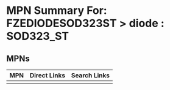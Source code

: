 



# MPN Summary For: FZEDIODESOD323ST > diode : SOD323_ST

## MPNs
  

|MPN|Direct Links|Search Links|
| :--- | :--- | :--- |
||||
